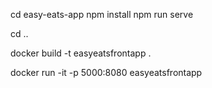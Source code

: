 cd easy-eats-app
npm install
npm run serve

cd ..

docker build -t easyeatsfrontapp .

docker run -it -p 5000:8080 easyeatsfrontapp